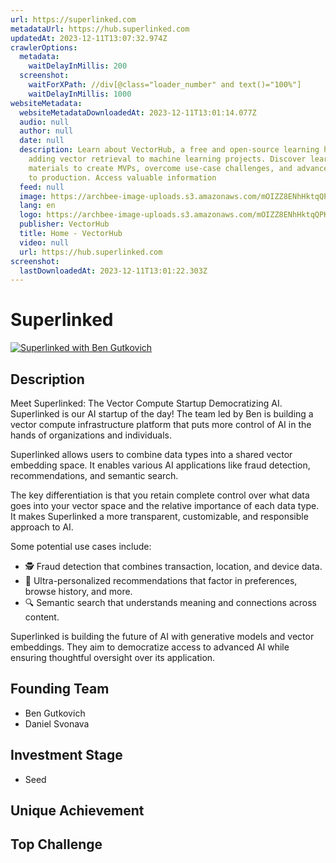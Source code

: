 ```yaml
---
url: https://superlinked.com
metadataUrl: https://hub.superlinked.com
updatedAt: 2023-12-11T13:07:32.974Z
crawlerOptions:
  metadata:
    waitDelayInMillis: 200
  screenshot:
    waitForXPath: //div[@class="loader_number" and text()="100%"]
    waitDelayInMillis: 1000
websiteMetadata:
  websiteMetadataDownloadedAt: 2023-12-11T13:01:14.077Z
  audio: null
  author: null
  date: null
  description: Learn about VectorHub, a free and open-source learning hub for
    adding vector retrieval to machine learning projects. Discover learning
    materials to create MVPs, overcome use-case challenges, and advance projects
    to production. Access valuable information
  feed: null
  image: https://archbee-image-uploads.s3.amazonaws.com/mOIZZ8ENhHktqQPK5tYA7/B9YQJt13NbXI9iIhnTa_2_githubopengraph.png
  lang: en
  logo: https://archbee-image-uploads.s3.amazonaws.com/mOIZZ8ENhHktqQPK5tYA7/vn5-Nne5f4A7SnlvG0Ysc_symboldark.png
  publisher: VectorHub
  title: Home - VectorHub
  video: null
  url: https://hub.superlinked.com
screenshot:
  lastDownloadedAt: 2023-12-11T13:01:22.303Z
---
```


# Superlinked
[![Superlinked with Ben Gutkovich](https://img.youtube.com/vi/3VvzK8z197Y/0.jpg)](https://www.youtube.com/watch?v=3VvzK8z197Y)

## Description
Meet Superlinked: The Vector Compute Startup Democratizing AI. Superlinked is our AI startup of the day! The team led by Ben is building a vector compute infrastructure platform that puts more control of AI in the hands of organizations and individuals.

Superlinked allows users to combine data types into a shared vector embedding space. It enables various AI applications like fraud detection, recommendations, and semantic search.

The key differentiation is that you retain complete control over what data goes into your vector space and the relative importance of each data type. It makes Superlinked a more transparent, customizable, and responsible approach to AI.

Some potential use cases include:
- 🕵️ Fraud detection that combines transaction, location, and device data.
- 🎯 Ultra-personalized recommendations that factor in preferences, browse history, and more.
- 🔍 Semantic search that understands meaning and connections across content.

Superlinked is building the future of AI with generative models and vector embeddings. They aim to democratize access to advanced AI while ensuring thoughtful oversight over its application.

## Founding Team
- Ben Gutkovich
- Daniel Svonava

## Investment Stage
- Seed

## Unique Achievement
## Top Challenge
